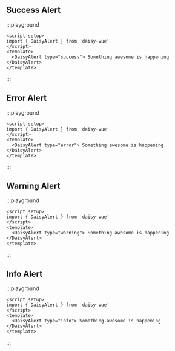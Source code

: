 <script setup lang="ts">
import { DaisyAlert } from 'daisy-vue'
</script>

## Success Alert

:::playground

```vue
<script setup>
import { DaisyAlert } from 'daisy-vue'
</script>
<template>
  <DaisyAlert type="success"> Something awesome is happening </DaisyAlert>
</template>
```

:::

## Error Alert

:::playground

```vue
<script setup>
import { DaisyAlert } from 'daisy-vue'
</script>
<template>
  <DaisyAlert type="error"> Something awesome is happening </DaisyAlert>
</template>
```

:::

## Warning Alert

:::playground

```vue
<script setup>
import { DaisyAlert } from 'daisy-vue'
</script>
<template>
  <DaisyAlert type="warning"> Something awesome is happening </DaisyAlert>
</template>
```

:::

## Info Alert

:::playground

```vue
<script setup>
import { DaisyAlert } from 'daisy-vue'
</script>
<template>
  <DaisyAlert type="info"> Something awesome is happening </DaisyAlert>
</template>
```

:::
